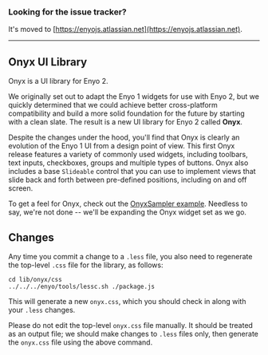 ### Looking for the issue tracker?  
It's moved to [https://enyojs.atlassian.net](https://enyojs.atlassian.net).

---

## Onyx UI Library

Onyx is a UI library for Enyo 2.

We originally set out to adapt the Enyo 1 widgets for use with Enyo 2, but we quickly determined that we could achieve better cross-platform compatibility and build a more solid foundation for the future by starting with a clean slate. The result is a new UI library for Enyo 2 called **Onyx**.

Despite the changes under the hood, you'll find that Onyx is clearly an evolution of the Enyo 1 UI from a design point of view. This first Onyx release features a variety of commonly used widgets, including toolbars, text inputs, checkboxes, groups and multiple types of buttons. Onyx also includes a base `Slideable` control that you can use to implement views that slide back and forth between pre-defined positions, including on and off screen.

To get a feel for Onyx, check out the [OnyxSampler example](http://enyojs.com/samples/onyxsampler). Needless to say, we're not done -- we'll be expanding the Onyx widget set as we go.

## Changes

Any time you commit a change to a `.less` file, you also need to regenerate the
top-level `.css` file for the library, as follows:

    cd lib/onyx/css
    ../../../enyo/tools/lessc.sh ./package.js 

This will generate a new `onyx.css`, which you should check in along with your
`.less` changes.

Please do not edit the top-level `onyx.css` file manually.  It should be
treated as an output file; we should make changes to `.less` files only, then
generate the `onyx.css` file using the above command.
